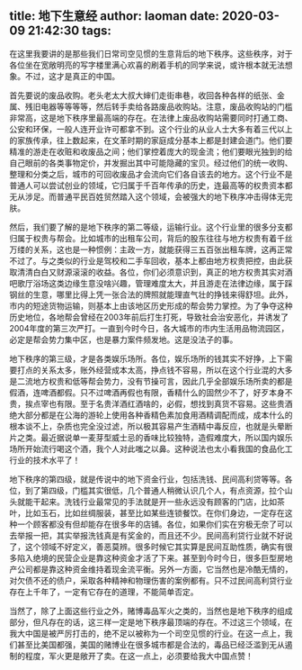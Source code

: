 title: 地下生意经
author: laoman
date: 2020-03-09 21:42:30
tags:
---
在这里我要讲的是那些我们日常司空见惯的生意背后的地下秩序。这些秩序，对于各位坐在宽敞明亮的写字楼里满心欢喜的刷着手机的同学来说，或许根本就无法想象。不过，这才是真正的中国。
<!-- more-->

首先要说的废品收购。老头老太大叔大婶们走街串巷，收回各种各样的纸张、金属、残旧电器等等等等，然后转手卖给各路废品收购站。注意，废品收购站的门槛非常高，这是地下秩序里最高端的存在。在法律上废品收购站需要同时打通工商、公安和环保，一般人连开业许可都拿不到。这个行业的从业人士大多有着三代以上的家族传承，往上数起来，在文革时期的家庭成分基本上都是封建会道门。他们要精准的游走在收赃和收废品之间；他们掌控着庞大的现金流；他们要眼光独到的给自己眼前的各类事物定价，并发掘出其中可能隐藏的宝贝。经过他们的统一收购、整理和分类之后，城市的可回收废品才会流向它们各自该去的地方。这个行业不是普通人可以尝试创业的领域，它归属于千百年传承的历史，连最高等的权贵资本都无从涉足。而普通平民百姓贸然踏入这个领域，会被强大的地下秩序冲击得体无完肤。





然后，我们要了解的是地下秩序的第二等级，运输行业。这个行业里的很多分支都归属于权贵与帮会。比如城市的出租车公司，背后的股东往往与地方权贵有着千丝万缕的关系，这也是一种惯例：主政一方，就能获得三五百张出租车牌，这再正常不过了。与之类似的行业是驾校和二手车回收，基本上都由地方权贵把控，由此获取清清白白又财源滚滚的收益。各位，你们必须意识到，真正的地方权贵其实对酒吧歌厅浴场这类边缘生意没啥兴趣，管理难度太大，并且游走在法律边缘，属于踩钢丝的生意，哪里比得上凭一张合法的牌照就能理直气壮的挣钱来得舒坦。此外，市内的短途货物运输，则基本上由该地区历史形成的帮会势力掌控。为了争夺这种历史地位，各地帮会曾经在2003年前后打生打死，导致社会治安恶化，并诱发了2004年度的第三次严打。一直到今时今日，各大城市的市内生活用品物流园区，必定是帮会势力集中区，也是暴力案件频发地。这是没法子的事。



地下秩序的第三级，才是各类娱乐场所。各位，娱乐场所的钱其实不好挣，上下需要打点的关系太多，账外经营成本太高，挣点钱不容易，所以在这个行业混的大多是二流地方权贵和低等帮会势力，没有节操可言，因此几乎全部娱乐场所卖的都是假酒，连啤酒都假。只不过啤酒再假也有限，香精什么的固然少不了，好歹本身不贵，挨点宰也有限。至于名贵洋酒红酒啥的，必假，想找到真货不容易。这些贵酒绝大部分都是在公海的游轮上使用各种香精色素加食用酒精调配而成，成本什么的根本谈不上，杂质也完全没过滤，所以极其容易产生酒精中毒反应，也就是头晕断片之类。最近据说单一麦芽型威士忌的香味比较独特，造假难度大，所以国内娱乐场所开始流行喝这个酒，我个人对此嗤之以鼻。这种说法也太小看我国的食品化工行业的技术水平了！



地下秩序的第四级，就是传说中的地下资金行业，包括洗钱、民间高利贷等等。各位，到了第四级，门槛其实很低，几个普通人稍微认识几个人，有点资源，拉个山头就能干起来。洗钱行业最常见的手法就是开一些永远没有顾客的门店，比如茶叶，比如玉石，比如丝绸服装，甚至比如某些连锁餐饮。在你们身边，一定存在这种一个顾客都没有但却能存在很多年的店铺。各位，如果你们实在穷极无奈了可以去举报一把，其实举报洗钱真是有奖金的，而且还不少。民间高利贷行业就不好说了，这个领域不好定义，善恶莫辨。很多时候它其实算是民间互助性质，确实有很多陷入绝境的民营企业是靠这种资金才活了下来。甚至到今时今日，很多巨型房地产公司都是靠这种资金维持着现金流平衡。另外一方面，它当然也是冷酷无情的，对欠债不还的债户，采取各种精神和物理伤害的案例都有。只不过民间高利贷行业存在上千年了，一定有它存在的道理，不能简单否定。



当然了，除了上面这些行业之外，赌博毒品军火之类的，当然也是地下秩序的组成部分，但凡存在的话，这三样一定是地下秩序最顶端的存在。不过这三个领域，在我大中国是被严厉打击的，绝不足以被称为一个司空见惯的行业。在这一点上，我们甚至比美国都强，美国的赌博业在很多城市都是合法的，毒品已经泛滥到无从遏制的程度，军火更是敞开了卖。在这一点上，必须要给我大中国点赞！
